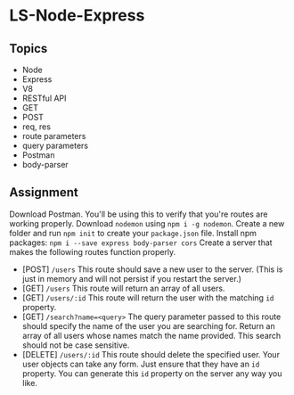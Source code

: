 # LS-Node-Express

## Topics

* Node
* Express
* V8
* RESTful API
* GET
* POST
* req, res
* route parameters
* query parameters
* Postman
* body-parser

## Assignment

Download Postman.  You'll be using this to verify that you're routes are working properly.
Download `nodemon` using `npm i -g nodemon`.
Create a new folder and run `npm init` to create your `package.json` file.
Install npm packages: `npm i --save express body-parser cors`
Create a server that makes the following routes function properly.
* [POST] `/users` This route should save a new user to the server. (This is just in memory and will not persist if you restart the server.)
* [GET] `/users` This route will return an array of all users.
* [GET] `/users/:id` This route will return the user with the matching `id` property.
* [GET] `/search?name=<query>` The query parameter passed to this route should specify the name of the user you are searching for.  Return an array of all users whose names match the name provided.  This search should not be case sensitive.
* [DELETE] `/users/:id` This route should delete the specified user.
Your user objects can take any form.  Just ensure that they have an `id` property.  You can generate this `id` property on the server any way you like.
